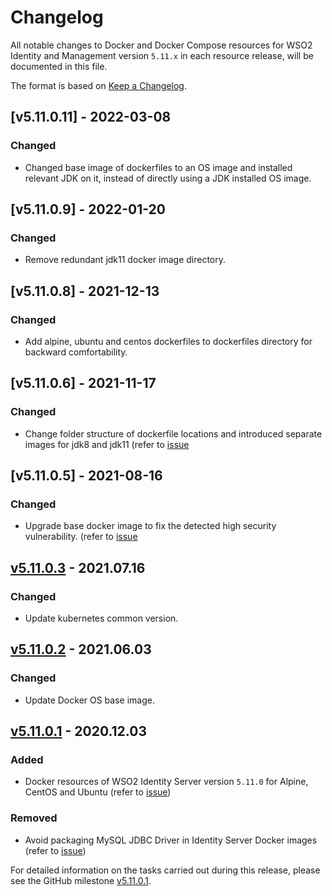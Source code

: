 # Changelog

All notable changes to Docker and Docker Compose resources for WSO2 Identity and Management version `5.11.x`
in each resource release, will be documented in this file.

The format is based on [Keep a Changelog](https://keepachangelog.com/en/1.0.0/).

## [v5.11.0.11] - 2022-03-08

### Changed
- Changed base image of dockerfiles to an OS image and installed relevant JDK on it, instead of directly using a JDK installed OS image. 

## [v5.11.0.9] - 2022-01-20

### Changed
- Remove redundant jdk11 docker image directory.

## [v5.11.0.8] - 2021-12-13

### Changed
- Add alpine, ubuntu and centos dockerfiles to dockerfiles directory for backward comfortability.  

## [v5.11.0.6] - 2021-11-17

### Changed
- Change folder structure of dockerfile locations and introduced separate images for jdk8 and jdk11 (refer to [issue](https://github.com/wso2/docker-is/issues/306)


## [v5.11.0.5] - 2021-08-16

### Changed
- Upgrade base docker image to fix the detected high security vulnerability. (refer to [issue](https://github.com/wso2/docker-is/issues/299)

## [v5.11.0.3] - 2021.07.16

### Changed

- Update kubernetes common version.

## [v5.11.0.2] - 2021.06.03

### Changed

- Update Docker OS base image.

## [v5.11.0.1] - 2020.12.03

### Added

- Docker resources of WSO2 Identity Server version `5.11.0` for Alpine, CentOS and Ubuntu (refer to [issue](https://github.com/wso2/docker-is/issues/238))

### Removed

- Avoid packaging MySQL JDBC Driver in Identity Server Docker images (refer to [issue](https://github.com/wso2/docker-is/issues/242))

For detailed information on the tasks carried out during this release, please see the GitHub milestone
[v5.11.0.1](https://github.com/wso2/docker-is/milestone/22).

[v5.11.0.1]: https://github.com/wso2/docker-is/compare/v5.10.0.3...v5.11.0.1
[v5.11.0.2]: https://github.com/wso2/docker-is/compare/v5.11.0.1...v5.11.0.2
[v5.11.0.3]: https://github.com/wso2/docker-is/compare/v5.11.0.2...v5.11.0.3
